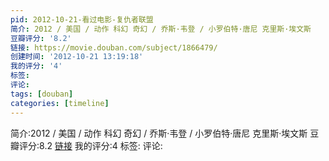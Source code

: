 ```yaml
---
pid: 2012-10-21-看过电影-复仇者联盟
简介: 2012 / 美国 / 动作 科幻 奇幻 / 乔斯·韦登 / 小罗伯特·唐尼 克里斯·埃文斯
豆瓣评分: '8.2'
链接: https://movie.douban.com/subject/1866479/
创建时间: '2012-10-21 13:19:18'
我的评分: '4'
标签:
评论:
tags: [douban]
categories: [timeline]
---
```

简介:2012 / 美国 / 动作 科幻 奇幻 / 乔斯·韦登 / 小罗伯特·唐尼 克里斯·埃文斯
豆瓣评分:8.2
[链接](https://movie.douban.com/subject/1866479/)
我的评分:4
标签:
评论:
